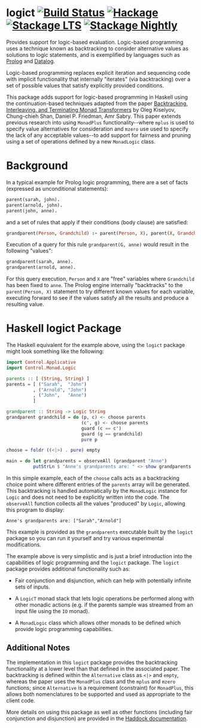 # logict [![Build Status](https://github.com/Bodigrim/logict/workflows/Haskell-CI/badge.svg)](https://github.com/Bodigrim/logict/actions?query=workflow%3AHaskell-CI) [![Hackage](http://img.shields.io/hackage/v/logict.svg)](https://hackage.haskell.org/package/logict) [![Stackage LTS](http://stackage.org/package/logict/badge/lts)](http://stackage.org/lts/package/logict) [![Stackage Nightly](http://stackage.org/package/logict/badge/nightly)](http://stackage.org/nightly/package/logict)

Provides support for logic-based evaluation.  Logic-based programming
uses a technique known as backtracking to consider alternative values
as solutions to logic statements, and is exemplified by languages
such as [Prolog](https://wikipedia.org/wiki/Prolog) and
[Datalog](https://wikipedia.org/wiki/Datalog).

Logic-based programming replaces explicit iteration and sequencing
code with implicit functionality that internally "iterates" (via
backtracking) over a set of possible values that satisfy explicitly
provided conditions.

This package adds support for logic-based programming in Haskell using
the continuation-based techniques adapted from the paper
[Backtracking, Interleaving, and Terminating Monad Transformers](http://okmij.org/ftp/papers/LogicT.pdf)
by Oleg Kiselyov, Chung-chieh Shan, Daniel P. Friedman, Amr Sabry.
This paper extends previous research into using `MonadPlus`
functionality--where `mplus` is used to specify value alternatives
for consideration and `mzero` use used to specify the lack of any
acceptable values--to add support for fairness and pruning using a
set of operations defined by a new `MonadLogic` class.

# Background

In a typical example for Prolog logic programming, there are a set of
facts (expressed as unconditional statements):

```prolog
parent(sarah, john).
parent(arnold, john).
parent(john, anne).
```

and a set of rules that apply if their conditions (body clause) are satisfied:

```prolog
grandparent(Person, Grandchild) :- parent(Person, X), parent(X, Grandchild).
```

Execution of a query for this rule `grandparent(G, anne)` would result in the following "values":

```prolog
grandparent(sarah, anne).
grandparent(arnold, anne).
```

For this query execution, `Person` and `X` are "free" variables where
`Grandchild` has been fixed to `anne`. The Prolog engine internally
"backtracks" to the `parent(Person, X)` statement to try different
known values for each variable, executing forward to see if the values
satisfy all the results and produce a resulting value.

# Haskell logict Package

The Haskell equivalent for the example above, using the `logict` package
might look something like the following:

```haskell
import Control.Applicative
import Control.Monad.Logic

parents :: [ (String, String) ]
parents = [ ("Sarah",  "John")
          , ("Arnold", "John")
          , ("John",   "Anne")
          ]

grandparent :: String -> Logic String
grandparent grandchild = do (p, c) <- choose parents
                            (c', g) <- choose parents
                            guard (c == c')
                            guard (g == grandchild)
                            pure p

choose = foldr ((<|>) . pure) empty

main = do let grandparents = observeAll (grandparent "Anne")
          putStrLn $ "Anne's grandparents are: " <> show grandparents
```

In this simple example, each of the `choose` calls acts as a
backtracking choice point where different entries of the `parents`
array will be generated.  This backtracking is handled automatically
by the `MonadLogic` instance for `Logic` and does not need to be
explicitly written into the code.  The `observeAll` function collects
all the values "produced" by `Logic`, allowing this program to
display:

```
Anne's grandparents are: ["Sarah","Arnold"]
```

This example is provided as the `grandparents` executable built by the
`logict` package so you can run it yourself and try various
experimental modifications.

The example above is very simplistic and is just a brief introduction
into the capabilities of logic programming and the `logict` package.
The `logict` package provides additional functionality such as:

 * Fair conjunction and disjunction, which can help with potentially
   infinite sets of inputs.

 * A `LogicT` monad stack that lets logic operations be performed
   along with other monadic actions (e.g. if the parents sample was
   streamed from an input file using the `IO` monad).

 * A `MonadLogic` class which allows other monads to be defined which
   provide logic programming capabilities.

## Additional Notes

The implementation in this `logict` package provides the backtracking
functionality at a lower level than that defined in the associated
paper.  The backtracking is defined within the `Alternative` class as
`<|>` and `empty`, whereas the paper uses the `MonadPlus` class and
the `mplus` and `mzero` functions; since `Alternative` is a
requirement (constraint) for `MonadPlus`, this allows both
nomenclatures to be supported and used as appropriate to the client
code.

More details on using this package as well as other functions
(including fair conjunction and disjunction) are provided in the
[Haddock documentation](https://hackage.haskell.org/package/logict).
